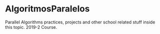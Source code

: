 # AlgoritmosParalelos
Parallel Algorithms practices, projects and other school related stuff inside this topic. 2019-2 Course.
